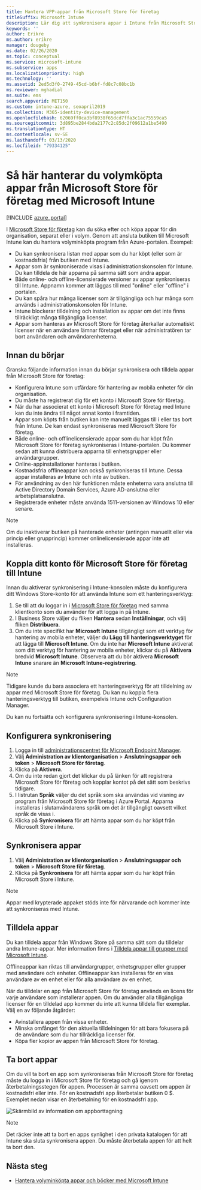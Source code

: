 ```yaml
---
title: Hantera VPP-appar från Microsoft Store för företag
titleSuffix: Microsoft Intune
description: Lär dig att synkronisera appar i Intune från Microsoft Store för företag.
keywords: ''
author: Erikre
ms.author: erikre
manager: dougeby
ms.date: 02/26/2020
ms.topic: conceptual
ms.service: microsoft-intune
ms.subservice: apps
ms.localizationpriority: high
ms.technology: ''
ms.assetid: 2ed5d3f0-2749-45cd-b6bf-fd8c7c08bc1b
ms.reviewer: mghadial
ms.suite: ems
search.appverid: MET150
ms.custom: intune-azure, seoapril2019
ms.collection: M365-identity-device-management
ms.openlocfilehash: 62069ff0ca3bf8938f65dcd7ffa3c1ac75559ca5
ms.sourcegitcommit: 3d895be2844bda2177c2c85dc2f09612a1be5490
ms.translationtype: HT
ms.contentlocale: sv-SE
ms.lasthandoff: 03/13/2020
ms.locfileid: "79334125"
---
```

# <a name="how-to-manage-volume-purchased-apps-from-the-microsoft-store-for-business-with-microsoft-intune"></a>Så här hanterar du volymköpta appar från Microsoft Store för företag med Microsoft Intune

[!INCLUDE [azure_portal](../includes/azure_portal.md)]

I [Microsoft Store för företag](https://www.microsoft.com/business-store) kan du söka efter och köpa appar för din organisation, separat eller i volym. Genom att ansluta butiken till Microsoft Intune kan du hantera volyminköpta program från Azure-portalen. Exempel:

* Du kan synkronisera listan med appar som du har köpt (eller som är kostnadsfria) från butiken med Intune.
* Appar som är synkroniserade visas i administrationskonsolen för Intune. Du kan tilldela de här apparna på samma sätt som andra appar.
* Både online- och offline-licensierade versioner av appar synkroniseras till Intune. Appnamn kommer att läggas till med "online" eller "offline" i portalen.
* Du kan spåra hur många licenser som är tillgängliga och hur många som används i administrationskonsolen för Intune.
* Intune blockerar tilldelning och installation av appar om det inte finns tillräckligt många tillgängliga licenser.
* Appar som hanteras av Microsoft Store för företag återkallar automatiskt licenser när en användare lämnar företaget eller när administratören tar bort användaren och användarenheterna.

## <a name="before-you-start"></a>Innan du börjar

Granska följande information innan du börjar synkronisera och tilldela appar från Microsoft Store för företag:

- Konfigurera Intune som utfärdare för hantering av mobila enheter för din organisation.
- Du måste ha registrerat dig för ett konto i Microsoft Store för företag.
- När du har associerat ett konto i Microsoft Store för företag med Intune kan du inte ändra till något annat konto i framtiden.
- Appar som köpts från butiken kan inte manuellt läggas till i eller tas bort från Intune. De kan endast synkroniseras med Microsoft Store för företag.
- Både online- och offlinelicensierade appar som du har köpt från Microsoft Store för företag synkroniseras i Intune-portalen. Du kommer sedan att kunna distribuera apparna till enhetsgrupper eller användargrupper.
- Online-appinstallationer hanteras i butiken.
- Kostnadsfria offlineappar kan också synkroniseras till Intune. Dessa appar installeras av Intune och inte av butiken.
- För användning av den här funktionen måste enheterna vara anslutna till Active Directory Domain Services, Azure AD-anslutna eller arbetsplatsanslutna.
- Registrerade enheter måste använda 1511-versionen av Windows 10 eller senare.

> [!NOTE]
> Om du inaktiverar butiken på hanterade enheter (antingen manuellt eller via princip eller grupprincip) kommer onlinelicensierade appar inte att installeras.

## <a name="associate-your-microsoft-store-for-business-account-with-intune"></a>Koppla ditt konto för Microsoft Store för företag till Intune

Innan du aktiverar synkronisering i Intune-konsolen måste du konfigurera ditt Windows Store-konto för att använda Intune som ett hanteringsverktyg:

1. Se till att du loggar in i [Microsoft Store för företag](https://www.microsoft.com/business-store) med samma klientkonto som du använder för att logga in på Intune.
2. I Business Store väljer du fliken **Hantera** sedan **Inställningar**, och välj fliken **Distribuera**.
3. Om du inte specifikt har **Microsoft Intune** tillgängligt som ett verktyg för hantering av mobila enheter, väljer du **Lägg till hanteringsverktyget** för att lägga till **Microsoft Intune**. Om du inte har **Microsoft Intune** aktiverat som ditt verktyg för hantering av mobila enheter, klickar du på **Aktivera** bredvid **Microsoft Intune**. Observera att du bör aktivera **Microsoft Intune** snarare än **Microsoft Intune-registrering**.

> [!NOTE]
> Tidigare kunde du bara associera ett hanteringsverktyg för att tilldelning av appar med Microsoft Store för företag. Du kan nu koppla flera hanteringsverktyg till butiken, exempelvis Intune och Configuration Manager.

Du kan nu fortsätta och konfigurera synkronisering i Intune-konsolen.

## <a name="configure-synchronization"></a>Konfigurera synkronisering

1. Logga in till [administrationscentret för Microsoft Endpoint Manager](https://go.microsoft.com/fwlink/?linkid=2109431).
2. Välj **Administration av klientorganisation** > **Anslutningsappar och token** > **Microsoft Store för företag**.
3. Klicka på **Aktivera**.
4. Om du inte redan gjort det klickar du på länken för att registrera Microsoft Store för företag och kopplar kontot på det sätt som beskrivs tidigare.
5. I listrutan **Språk** väljer du det språk som ska användas vid visning av program från Microsoft Store för företag i Azure Portal. Apparna installeras i slutanvändarens språk om det är tillgängligt oavsett vilket språk de visas i.
6. Klicka på **Synkronisera** för att hämta appar som du har köpt från Microsoft Store i Intune.

## <a name="synchronize-apps"></a>Synkronisera appar

1. Välj **Administration av klientorganisation** > **Anslutningsappar och token** > **Microsoft Store för företag**.
2. Klicka på **Synkronisera** för att hämta appar som du har köpt från Microsoft Store i Intune.

> [!NOTE]
> Appar med krypterade appaket stöds inte för närvarande och kommer inte att synkroniseras med Intune.

## <a name="assign-apps"></a>Tilldela appar

Du kan tilldela appar från Windows Store på samma sätt som du tilldelar andra Intune-appar. Mer information finns i [Tilldela appar till grupper med Microsoft Intune](apps-deploy.md).

Offlineappar kan riktas till användargrupper, enhetsgrupper eller grupper med användare och enheter.
Offlineappar kan installeras för en viss användare av en enhet eller för alla användare av en enhet.

När du tilldelar en app från Microsoft Store för företag används en licens för varje användare som installerar appen. Om du använder alla tillgängliga licenser för en tilldelad app kommer du inte att kunna tilldela fler exemplar. Välj en av följande åtgärder:

* Avinstallera appen från vissa enheter.
* Minska omfånget för den aktuella tilldelningen för att bara fokusera på de användare som du har tillräckliga licenser för.
* Köpa fler kopior av appen från Microsoft Store för företag.

## <a name="remove-apps"></a>Ta bort appar

Om du vill ta bort en app som synkroniseras från Microsoft Store för företag måste du logga in i Microsoft Store för företag och gå igenom återbetalningsstegen för appen. Processen är samma oavsett om appen är kostnadsfri eller inte. För en kostnadsfri app återbetalar butiken 0 $. Exemplet nedan visar en återbetalning för en kostnadsfri app. 

![Skärmbild av information om appborttagning](./media/windows-store-for-business/microsoft-store-for-business-01.png)

> [!NOTE]
> Det räcker inte att ta bort en apps synlighet i den privata katalogen för att Intune ska sluta synkronisera appen. Du måste återbetala appen för att helt ta bort den.

## <a name="next-steps"></a>Nästa steg

* [Hantera volyminköpta appar och böcker med Microsoft Intune](vpp-apps.md)
